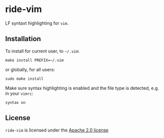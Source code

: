 # ride-vim

LF syntaxt highlighting for `vim`.

## Installation

To install for current user, to `~/.vim`:

```
make install PREFIX=~/.vim
```

or globally, for all users:

```
sudo make install
```

Make sure syntax highlighting is enabled and the file type is detected, e.g. in your `vimrc`:

```
syntax on
```

## License

`ride-vim` is licensed under the [Apache 2.0 license][apache-2.0]

[apache-2.0]: https://www.apache.org/licenses/LICENSE-2.0.html
